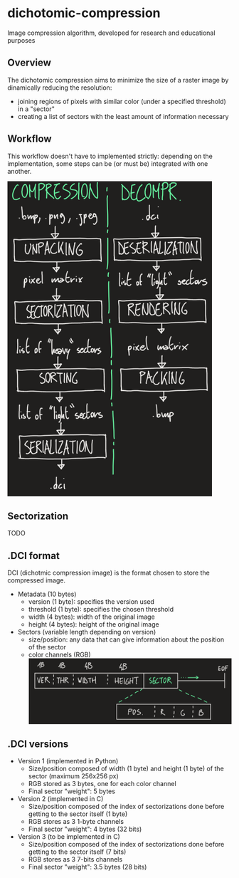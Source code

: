 # dichotomic-compression
Image compression algorithm, developed for research and educational purposes

## Overview
The dichotomic compression aims to minimize the size of a raster image by dinamically reducing the resolution:
- joining regions of pixels with similar color (under a specified threshold) in a "sector"
- creating a list of sectors with the least amount of information necessary

## Workflow
This workflow doesn't have to implemented strictly: depending on the implementation, some steps can be (or must be) integrated with one another.

![workflow](docs/workflow.png)

## Sectorization
TODO

## .DCI format
DCI (dichotmic compression image) is the format chosen to store the compressed image.
- Metadata (10 bytes)
  - version (1 byte): specifies the version used
  - threshold (1 byte): specifies the chosen threshold
  - width (4 bytes): width of the original image
  - height (4 bytes): height of the original image
- Sectors (variable length depending on version)
  - size/position: any data that can give information about the position of the sector
  - color channels (RGB)
![format](docs/format.png)

## .DCI versions
- Version 1 (implemented in Python)
  - Size/position composed of width (1 byte) and height (1 byte) of the sector (maximum 256x256 px)
  - RGB stored as 3 bytes, one for each color channel
  - Final sector "weight": 5 bytes
- Version 2 (implemented in C)
  - Size/position composed of the index of sectorizations done before getting to the sector itself (1 byte)
  - RGB stores as 3 1-byte channels
  - Final sector "weight": 4 bytes (32 bits)
- Version 3 (to be implemented in C)
  - Size/position composed of the index of sectorizations done before getting to the sector itself (7 bits)
  - RGB stores as 3 7-bits channels
  - Final sector "weight": 3.5 bytes (28 bits)
